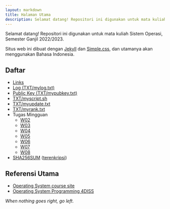 ```yaml
---
layout: markdown
title: Halaman Utama
description: Selamat datang! Repositori ini digunakan untuk mata kuliah Sistem Operasi, Semester Ganjil 2022/2023. Situs web ini dibuat dengan Jekyll dan Simple.css, dan utamanya akan menggunakan Bahasa Indonesia.
---
```


Selamat datang! Repositori ini digunakan untuk mata kuliah Sistem Operasi, Semester Ganjil 2022/2023.

Situs web ini dibuat dengan [Jekyll](https://jekyllrb.com/) dan [Simple.css](https://simplecss.org/), dan utamanya akan menggunakan Bahasa Indonesia.

## Daftar

- [Links](LINKS)
- [Log (TXT/mylog.txt)](TXT/mylog.txt)
- [Public Key (TXT/mypubkey.txt)](TXT/mypubkey.txt)
- [TXT/myscript.sh](TXT/myscript.sh)
- [TXT/myupdate.txt](TXT/myupdate.txt)
- [TXT/myrank.txt](TXT/myrank.txt)
- Tugas Mingguan
	- [W02](TXT/myW02.tar.bz2.asc)
	- [W03](TXT/myW03.tar.bz2.asc)
	- [W04](TXT/myW04.tar.bz2.asc)
	- [W05](TXT/myW05.tar.bz2.asc)
	- [W06](TXT/myW06.tar.bz2.asc)
	- [W07](TXT/myW07.tar.bz2.asc)
	- [W08](TXT/myW08.tar.bz2.asc)
- [SHA256SUM](TXT/SHA256SUM) ([terenkripsi](TXT/SHA256SUM.asc))

## Referensi Utama

- [Operating System course site](https://os.vlsm.org/)
- [Operating System Programming 4DISS](https://osp4diss.vlsm.org/)

*When nothing goes right, go left.*